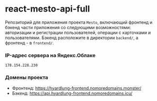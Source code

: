 # react-mesto-api-full
Репозиторий для приложения проекта `Mesto`, включающий фронтенд и бэкенд части приложения со следующими возможностями: авторизации и регистрации пользователей, операции с карточками и пользователями. Бэкенд расположите в директории `backend/`, а фронтенд - в `frontend/`. 
  
### IP-адрес сервера на Яндекс.Облаке
~~~
178.154.228.230
~~~
### Домены проекта

* Фронтенд: https://hyardlung-frontend.nomoredomains.monster/
* Бэкенд: https://api.hyardlung-frontend.nomoredomains.icu/
